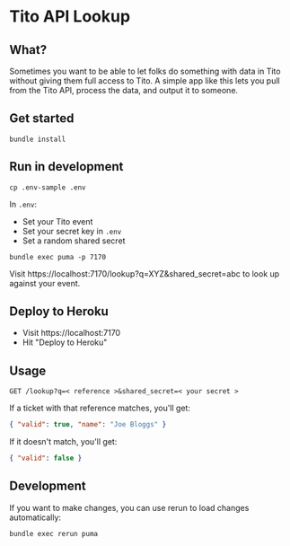 # Tito API Lookup

## What?

Sometimes you want to be able to let folks do something with data in Tito without giving them full access to Tito. A simple app like this lets you pull from the Tito API, process the data, and output it to someone.

## Get started

`bundle install`

## Run in development

`cp .env-sample .env`

In `.env`:

- Set your Tito event
- Set your secret key in `.env`
- Set a random shared secret

`bundle exec puma -p 7170`

Visit https://localhost:7170/lookup?q=XYZ&shared_secret=abc to look up against your event.

## Deploy to Heroku

- Visit https://localhost:7170
- Hit "Deploy to Heroku"

## Usage

`GET /lookup?q=< reference >&shared_secret=< your secret >`

If a ticket with that reference matches, you'll get:

```json
{ "valid": true, "name": "Joe Bloggs" }
```

If it doesn't match, you'll get:

```json
{ "valid": false }
```

## Development

If you want to make changes, you can use rerun to load changes automatically:

`bundle exec rerun puma`
